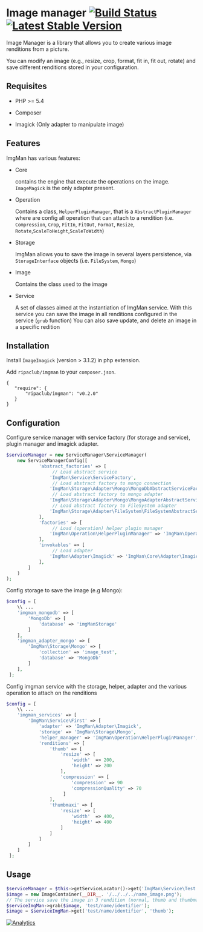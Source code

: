 Image manager [![Build Status](https://travis-ci.org/ripaclub/imgman.png?branch=master)](https://travis-ci.org/ripaclub/imgman)&nbsp;[![Latest Stable Version](https://poser.pugx.org/ripaclub/imgman/v/stable.png)](https://packagist.org/packages/ripaclub/imgman)&nbsp;
=============

Image Manager is a library that allows you to create various image renditions from a picture.

You can modify an image (e.g., resize, crop, format, fit in, fit out, rotate) and save different renditions stored in your configuration.

Requisites
----------

* PHP >= 5.4

* Composer

* Imagick (Only adapter to manipulate image)

Features
--------

ImgMan has various features:

* Core

    contains the engine that execute the operations on the image. `ImageMagick` is the only adapter present.
   
* Operation

    Contains a class, `HelperPluginManager`, that is a `AbstractPluginManager` where are config all operation that can attach to a rendition (i.e. `Compression`, `Crop`, `FitIn`, `FitOut`, `Format`, `Resize`, `Rotate`,`ScaleToHeight`,`ScaleToWidth`)

* Storage

    ImgMan allows you to save the image in several layers persistence, via `StorageInterface` objects (i.e. `FileSystem`, `Mongo`)

* Image
    
    Contains the class used to the image

* Service

  A set of classes aimed at the instantiation of ImgMan service. With this service you can save the image in all renditions configured in the service (`grub` function)
  You can also save  update, and delete an image in a specific redition

Installation
------------

Install `ImageImagick` (version > 3.1.2) in php extension.

Add `ripaclub/imgman` to your `composer.json`.

```
{
   "require": {
       "ripaclub/imgman": "v0.2.0"
   }
}
```

Configuration
-------------

Configure service manager with service factory (for storage and service), plugin manager and imagick adapter.

```php
$serviceManager = new ServiceManager\ServiceManager(
    new ServiceManagerConfig([
            'abstract_factories' => [
                 // Load abstract service
                'ImgMan\Service\ServiceFactory',
                 // Load abstract factory to mongo connection
                'ImgMan\Storage\Adapter\Mongo\MongoDbAbstractServiceFactory',
                 // Load abstract factory to mongo adapter
                'ImgMan\Storage\Adapter\Mongo\MongoAdapterAbstractServiceFactory',
                 // Load abstract factory to FileSystem adapter
                'ImgMan\Storage\Adapter\FileSystem\FileSystemAbstractServiceFactory'
            ],
            'factories' => [
                 // Load (operation) helper plugin manager
                'ImgMan\Operation\HelperPluginManager' => 'ImgMan\Operation\HelperPluginManagerFactory',
            ],
            'invokables' => [
                 // Load adapter
                'ImgMan\Adapter\Imagick' => 'ImgMan\Core\Adapter\ImagickAdapter',
            ],
        ]
    )
);
```

Config storage to save the image (e.g Mongo):

```php
$config = [
    \\ ...
    'imgman_mongodb' => [
        'MongoDb' => [
            'database' => 'imgManStorage'
        ]
    ],
    'imgman_adapter_mongo' => [
        'ImgMan\Storage\Mongo' => [
            'collection' => 'image_test',
            'database' => 'MongoDb'
        ]
    ],
 ];
```

Config imgman service with the storage, helper, adapter and the various operation to attach on the renditions

```php
$config = [
    \\ ...
    'imgman_services' => [
        'ImgMan\Service\First' => [
            'adapter' => 'ImgMan\Adapter\Imagick',
            'storage' => 'ImgMan\Storage\Mongo',
            'helper_manager' => 'ImgMan\Operation\HelperPluginManager',
            'renditions' => [
                'thumb' => [
                    'resize' => [
                        'width'  => 200,
                        'height' => 200
                    ],
                    'compression' => [
                        'compression' => 90
                        'compressionQuality' => 70
                     ]
                ],
                'thumbmaxi' => [
                    'resize' => [
                        'width'  => 400,
                        'height' => 400
                    ]
                ]
            ]
        ]
    ]
 ];
```

Usage
-----

```php
$serviceManager = $this->getServiceLocator()->get('ImgMan\Service\Test');
$image = new ImageContainer(__DIR__. '/../../../name_image.png');
// The service save the image in 3 rendition (normal, thumb and thumbmaxi
$serviceImgMan->grab($image, 'test/name/identifier');
$image = $serviceImgMan->get('test/name/identifier', 'thumb');
```



[![Analytics](https://ga-beacon.appspot.com/UA-49655829-1/ripaclub/imgman)](https://github.com/igrigorik/ga-beacon)